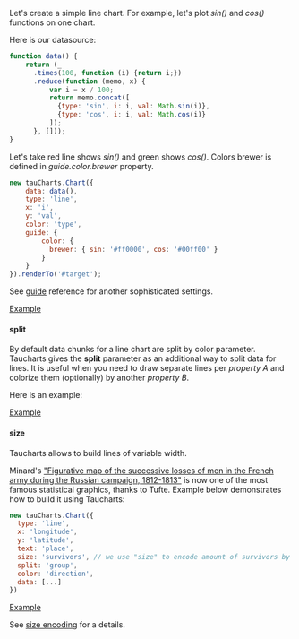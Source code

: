 Let's create a simple line chart. For example, let's plot *sin()* and *cos()* functions on one chart.

Here is our datasource:

```javascript
function data() {
	return (_
      .times(100, function (i) {return i;})
      .reduce(function (memo, x) {
          var i = x / 100;
          return memo.concat([
            {type: 'sin', i: i, val: Math.sin(i)},
            {type: 'cos', i: i, val: Math.cos(i)}
          ]);
      }, []));
}
```

Let's take red line shows *sin()* and green shows *cos()*. Colors brewer is defined in *guide.color.brewer* property.

```javascript
new tauCharts.Chart({
    data: data(),
    type: 'line',
    x: 'i',
    y: 'val',
    color: 'type',
    guide: {
    	color: {
          brewer: { sin: '#ff0000', cos: '#00ff00' }
        }
    }
}).renderTo('#target');
```

See [guide](guide.md) reference for another sophisticated settings.

[Example](http://jsfiddle.net/taucharts/4vgoddao/)

#### split
By default data chunks for a line chart are split by color parameter. Taucharts gives the **split** parameter as an additional way to split data for lines. It is useful when you need to draw separate lines per *property A* and colorize them (optionally) by another *property B*.

Here is an example:

[Example](http://jsfiddle.net/oqyu0j2n/)

#### size
Taucharts allows to build lines of variable width.

Minard's ["Figurative map of the successive losses of men in the French army during the Russian campaign, 1812-1813"](https://en.wikipedia.org/wiki/Charles_Joseph_Minard) is now one of the most famous statistical graphics, thanks to Tufte. Example below demonstrates how to build it using Taucharts:

```javascript
new tauCharts.Chart({
  type: 'line',
  x: 'longitude',
  y: 'latitude',
  text: 'place',
  size: 'survivors', // we use "size" to encode amount of survivors by line width
  split: 'group',
  color: 'direction',
  data: [...]
})
```
[Example](http://jsfiddle.net/0bu5oo8b/)

See [size encoding](http://api.taucharts.com/advanced/visual_encoding__size.html) for a details.